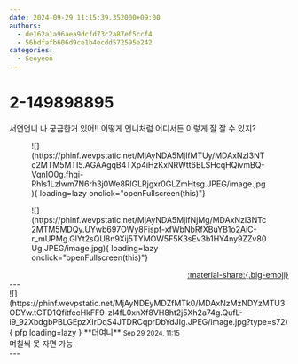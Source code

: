 ```yaml
---
date: 2024-09-29 11:15:39.352000+09:00
authors:
  - de162a1a96aea9dcfd73c2a87ef5ccf4
  - 56bdfafb606d9ce1b4ecdd572595e242
categories:
  - Seoyeon
---
```


# 2-149898895

<div class="post-container" markdown="1">
<div class="content-container md-sidebar__scrollwrap" markdown="1">

서연언니 나 궁금한거 있어!! 어떻게 언니처럼 어디서든 이렇게 잘 잘 수 있지?
<figure markdown="1">
![](https://phinf.wevpstatic.net/MjAyNDA5MjlfMTUy/MDAxNzI3NTc2MTM5MTI5.AGAAgqB4TXp4iHzKxNRWtt6BLSHcqHQivmBQ-VqnIO0g.fhqi-Rhls1LzIwm7N6rh3j0We8RlGLRjgxr0GLZmHtsg.JPEG/image.jpg){ loading=lazy onclick="openFullscreen(this)"}
</figure>

<figure markdown="1">
![](https://phinf.wevpstatic.net/MjAyNDA5MjlfNjMg/MDAxNzI3NTc2MTM5MDQy.UYwb697OWy8Fispf-xfWbNbRfXBuYB1o2AiC-r_mUPMg.GlYt2sQU8n9Xij5TYMOW5F5K3sEv3b1HY4ny9ZZv80Ug.JPEG/image.jpg){ loading=lazy onclick="openFullscreen(this)"}
</figure>


</div>
</div>

<div style="text-align: right;" markdown="1">
<a href="https://weverse.io/fromis9/fanpost/2-149898895" style="text-align: right;">:material-share:{.big-emoji}</a>
</div>
---

<div class="comments-container md-sidebar__scrollwrap" markdown="1">
<div class="comment" markdown="1">
<div class='id-container' markdown="1">
![](https://phinf.wevpstatic.net/MjAyNDEyMDZfMTk0/MDAxNzMzNDYzMTU3ODYw.tGTD1QfitfecHkFF9-zI4fL0xnXf8VH8ht2j5Xh2a74g.QufL-i9_92XbdgbPBLGEpzXIrDqS4JTDRCqprDbYdJIg.JPEG/image.jpg?type=s72){ pfp loading=lazy }
**<span class="artist">더여니</span>** <small>Sep 29 2024, 11:15</small><br>
</div>
<div class='comment-body' markdown="1">
며칠씩 못 자면 가능
</div>
</div>
</div>
---

